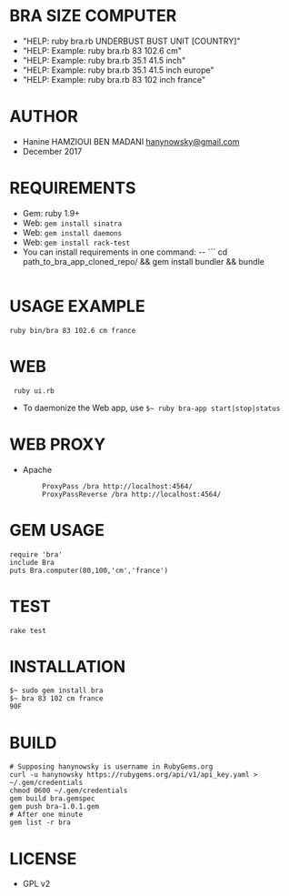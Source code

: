 BRA SIZE COMPUTER
=================
- "HELP: ruby bra.rb UNDERBUST BUST UNIT [COUNTRY]"
- "HELP: Example: ruby bra.rb 83 102.6 cm"
- "HELP: Example: ruby bra.rb 35.1 41.5 inch"
- "HELP: Example: ruby bra.rb 35.1 41.5 inch europe"
- "HELP: Example: ruby bra.rb 83 102 inch france"

AUTHOR
======
- Hanine HAMZIOUI BEN MADANI <hanynowsky@gmail.com>
- December 2017

REQUIREMENTS
===========
- Gem: ruby 1.9+
- Web: ```gem install sinatra```
- Web: ```gem install daemons```
- Web: ```gem install rack-test```
- You can install requirements in one command:
	-- ```
		cd path_to_bra_app_cloned_repo/ && gem install bundler && bundle 
	```

USAGE EXAMPLE
=============
```ruby bin/bra 83 102.6 cm france```

WEB
===
``` ruby ui.rb```
- To daemonize the Web app, use ```$~ ruby bra-app start|stop|status ```

WEB PROXY
=========
- Apache
``` 
        ProxyPass /bra http://localhost:4564/
        ProxyPassReverse /bra http://localhost:4564/
```

GEM USAGE
========
``` 
require 'bra'
include Bra
puts Bra.computer(80,100,'cm','france')
```

TEST
====
```rake test```

INSTALLATION
============
```
$~ sudo gem install bra
$~ bra 83 102 cm france
90F

```

BUILD
=====
```
# Supposing hanynowsky is username in RubyGems.org
curl -u hanynowsky https://rubygems.org/api/v1/api_key.yaml > ~/.gem/credentials
chmod 0600 ~/.gem/credentials
gem build bra.gemspec
gem push bra-1.0.1.gem
# After one minute
gem list -r bra

```

LICENSE
=======

- GPL v2
